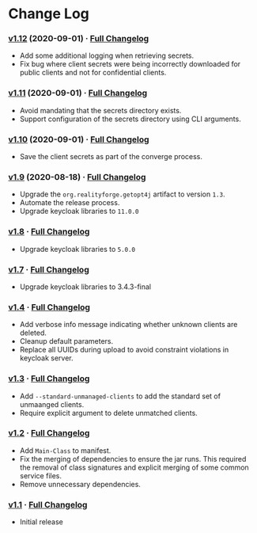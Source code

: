 # Change Log

### [v1.12](https://github.com/realityforge/keycloak-converger/tree/v1.12) (2020-09-01) · [Full Changelog](https://github.com/realityforge/keycloak-converger/compare/v1.11...v1.12)

* Add some additional logging when retrieving secrets.
* Fix bug where client secrets were being incorrectly downloaded for public clients and not for confidential clients.

### [v1.11](https://github.com/realityforge/keycloak-converger/tree/v1.11) (2020-09-01) · [Full Changelog](https://github.com/realityforge/keycloak-converger/compare/v1.10...v1.11)

* Avoid mandating that the secrets directory exists.
* Support configuration of the secrets directory using CLI arguments.

### [v1.10](https://github.com/realityforge/keycloak-converger/tree/v1.10) (2020-09-01) · [Full Changelog](https://github.com/realityforge/keycloak-converger/compare/v1.9...v1.10)

* Save the client secrets as part of the converge process.

### [v1.9](https://github.com/realityforge/keycloak-converger/tree/v1.9) (2020-08-18) · [Full Changelog](https://github.com/realityforge/keycloak-converger/compare/v1.8...v1.9)

* Upgrade the `org.realityforge.getopt4j` artifact to version `1.3`.
* Automate the release process.
* Upgrade keycloak libraries to `11.0.0`

### [v1.8](https://github.com/realityforge/keycloak-converger/tree/v1.8) · [Full Changelog](https://github.com/realityforge/keycloak-converger/compare/v1.7...v1.8)

* Upgrade keycloak libraries to `5.0.0`

### [v1.7](https://github.com/realityforge/keycloak-converger/tree/v1.7) · [Full Changelog](https://github.com/realityforge/keycloak-converger/compare/v1.4...v1.7)

* Upgrade keycloak libraries to 3.4.3-final

### [v1.4](https://github.com/realityforge/keycloak-converger/tree/v1.4) · [Full Changelog](https://github.com/realityforge/keycloak-converger/compare/v1.3...v1.4)

* Add verbose info message indicating whether unknown clients are deleted.
* Cleanup default parameters.
* Replace all UUIDs during upload to avoid constraint violations in keycloak server.

### [v1.3](https://github.com/realityforge/keycloak-converger/tree/v1.3) · [Full Changelog](https://github.com/realityforge/keycloak-converger/compare/v1.2...v1.3)

* Add `--standard-unmanaged-clients` to add the standard set of unmaanged clients.
* Require explicit argument to delete unmatched clients.

### [v1.2](https://github.com/realityforge/keycloak-converger/tree/v1.2) · [Full Changelog](https://github.com/realityforge/keycloak-converger/compare/v1.1...v1.2)

* Add `Main-Class` to manifest.
* Fix the merging of dependencies to ensure the jar runs. This
  required the removal of class signatures and explicit merging
  of some common service files.
* Remove unnecessary dependencies.

### [v1.1](https://github.com/realityforge/keycloak-converger/tree/v1.1) · [Full Changelog](https://github.com/realityforge/keycloak-converger/compare/ebccfb241af122a25ab18f9e8fd759da4feb47ab...v1.1)

* Initial release
